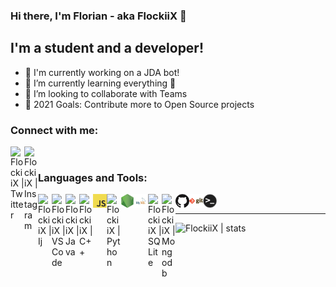 ### Hi there, I'm Florian - aka FlockiiX 👋

## I'm a student and a developer!
- 🔭 I'm currently working on a JDA bot!
- 🌱 I’m currently learning everything 🤣
- 👯 I’m looking to collaborate with Teams
- 🥅 2021 Goals: Contribute more to Open Source projects

### Connect with me:
[<img align="left" alt="FlockiiX | Twitter" width="22px" src="https://camo.githubusercontent.com/395dda360ae28377b7c3247581a88b20573883519c2be833cb64fbb37dcbcc1a/68747470733a2f2f63646e2e6a7364656c6976722e6e65742f6e706d2f73696d706c652d69636f6e734076332f69636f6e732f747769747465722e737667" />](https://twitter.com/FlockiiX)
[<img align="left" alt="FlockiiX | Instagram" width="22px" src="https://camo.githubusercontent.com/c80f9763ed06d4ab9fbcc1a74b8b74cd95e4c7f82d3f1f70233994f236a0faeb/68747470733a2f2f63646e2e6a7364656c6976722e6e65742f6e706d2f73696d706c652d69636f6e734076332f69636f6e732f696e7374616772616d2e737667" />](https://www.instagram.com/flockiix/)

<br />

### Languages and Tools:
<img align="left" alt="FlockiiX | Ij" width="22px" src="https://camo.githubusercontent.com/b9263a24e4fed59f6db0916940b95f9cecfd030b5f0b2765654e1784ab908079/68747470733a2f2f63646e2e69636f6e73636f75742e636f6d2f69636f6e2f667265652f706e672d3531322f696e74656c6c696a2d696465612d3536393139392e706e67" />
<img align="left" alt="FlockiiX | VSCode" width="22px" src="https://upload.wikimedia.org/wikipedia/commons/thumb/9/9a/Visual_Studio_Code_1.35_icon.svg/1024px-Visual_Studio_Code_1.35_icon.svg.png" />
<img align="left" alt="FlockiiX | Java" width="22px" src="https://cdn.iconscout.com/icon/free/png-512/java-43-569305.png" />
<img align="left" alt="FlockiiX | C++" width="22px" src="https://user-images.githubusercontent.com/42747200/46140125-da084900-c26d-11e8-8ea7-c45ae6306309.png" />
<img align="left" alt="FlockiiX | JS" width="22px" src="https://raw.githubusercontent.com/github/explore/80688e429a7d4ef2fca1e82350fe8e3517d3494d/topics/javascript/javascript.png" />
<img align="left" alt="FlockiiX | Python" width="22px" src="https://cdn3.iconfinder.com/data/icons/logos-and-brands-adobe/512/267_Python-512.png" />
<img align="left" alt="FlockiiX | Node" width="22px" src="https://raw.githubusercontent.com/github/explore/80688e429a7d4ef2fca1e82350fe8e3517d3494d/topics/nodejs/nodejs.png" />
<img align="left" alt="FlockiiX | MySQL" width="22px" src="https://raw.githubusercontent.com/github/explore/80688e429a7d4ef2fca1e82350fe8e3517d3494d/topics/mysql/mysql.png" />
<img align="left" alt="FlockiiX | SQLite" width="22px" src="https://upload.wikimedia.org/wikipedia/commons/thumb/9/97/Sqlite-square-icon.svg/1200px-Sqlite-square-icon.svg.png" />
<img align="left" alt="FlockiiX | Mongodb" width="22px" src="https://cdn.iconscout.com/icon/free/png-512/mongodb-226029.png" />
<img align="left" alt="FlockiiX | Github" width="22px" src="https://raw.githubusercontent.com/github/explore/78df643247d429f6cc873026c0622819ad797942/topics/github/github.png" />
<img align="left" alt="FlockiiX | Git" width="22px" src="https://raw.githubusercontent.com/github/explore/80688e429a7d4ef2fca1e82350fe8e3517d3494d/topics/git/git.png" />
<img align="left" alt="FlockiiX | Terminal" width="22px" src="https://raw.githubusercontent.com/github/explore/80688e429a7d4ef2fca1e82350fe8e3517d3494d/topics/terminal/terminal.png" />

<br />

___


<img align="left" alt="FlockiiX | stats" src="https://github-readme-stats.vercel.app/api?username=FlockiiX&show_icons=true&hide_border=true" />

